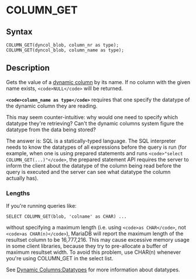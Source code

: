 
# COLUMN_GET

## Syntax


```
COLUMN_GET(dyncol_blob, column_nr as type);
COLUMN_GET(dyncol_blob, column_name as type);
```

## Description


Gets the value of a [dynamic column](../../../../nosql/dynamic-columns-api.md) by its name. If no column with the given name exists, `<code>NULL</code>` will be returned.


**`<code>column_name as type</code>`** requires that one specify the datatype of the dynamic column they are reading.


This may seem counter-intuitive: why would one need to specify which datatype they're retrieving? Can't the dynamic columns system figure the datatype from the data being stored?


The answer is: SQL is a statically-typed language. The SQL interpreter needs to know the datatypes of all expressions before the query is run (for example, when one is using prepared statements and runs `<code>"select COLUMN_GET(...)"</code>`, the prepared statement API requires the server to inform the client about the datatype of the column being read before the query is executed and the server can see what datatype the column actually has).


### Lengths


If you're running queries like:


```
SELECT COLUMN_GET(blob, 'colname' as CHAR) ...
```

without specifying a maximum length (i.e. using `<code>as CHAR</code>`, not `<code>as CHAR(n)</code>`), MariaDB will report the maximum length of the resultset column to be 16,777,216. This may cause excessive memory usage in some client libraries, because they try to pre-allocate a buffer of maximum resultset width. To avoid this problem, use CHAR(n) whenever you're using COLUMN_GET in the select list.


See [Dynamic Columns:Datatypes](../../../../nosql/dynamic-columns-api.md#datatypes) for more information about datatypes.

